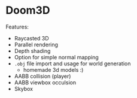 # Doom3D

Features:

- Raycasted 3D
- Parallel rendering
- Depth shading
- Option for simple normal mapping
- `.obj` file import and usage for world generation
  - homemade 3d models :)
- AABB collision (player)
- AABB viewbox occulsion
- Skybox
